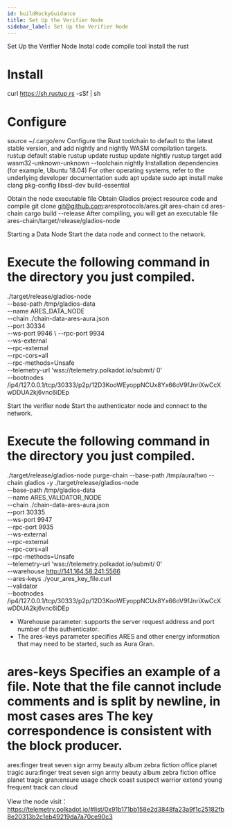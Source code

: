 ```yaml
---
id: buildRockyGuidance
title: Set Up the Verifier Node
sidebar_label: Set Up the Verifier Node
---
```


Set Up the Verifier Node
Instal code compile tool
Install the rust
# Install
curl https://sh.rustup.rs -sSf | sh
# Configure
source ~/.cargo/env
Configure the Rust toolchain to default to the latest stable version, and add nightly and nightly WASM compilation targets.
rustup default stable
rustup update
rustup update nightly
rustup target add wasm32-unknown-unknown --toolchain nightly
Installation dependencies (for example, Ubuntu 18.04) For other operating systems, refer to the underlying developer documentation
sudo apt update
sudo apt install make clang pkg-config libssl-dev build-essential

Obtain the node executable file
Obtain Gladios project resource code and compile
git clone git@github.com:aresprotocols/ares.git ares-chain
cd ares-chain
cargo build --release
After compiling, you will get an executable file ares-chain/target/release/gladios-node

Starting a Data Node
Start the data node and connect to the network.
#  Execute the following command in the directory you just compiled.
./target/release/gladios-node \
--base-path /tmp/gladios-data \
--name ARES_DATA_NODE \
--chain ./chain-data-ares-aura.json \
--port 30334 \
--ws-port 9946 \ 
--rpc-port 9934 \
--ws-external \
--rpc-external \
--rpc-cors=all \
--rpc-methods=Unsafe \
--telemetry-url 'wss://telemetry.polkadot.io/submit/ 0' \
--bootnodes /ip4/127.0.0.1/tcp/30333/p2p/12D3KooWEyoppNCUx8Yx66oV9fJnriXwCcXwDDUA2kj6vnc6iDEp

Start the verifier node
Start the authenticator node and connect to the network.
# Execute the following command in the directory you just compiled.
./target/release/gladios-node purge-chain --base-path /tmp/aura/two --chain gladios -y
./target/release/gladios-node \
--base-path /tmp/gladios-data \
--name ARES_VALIDATOR_NODE \
--chain ./chain-data-ares-aura.json \
--port 30335 \
--ws-port 9947 \
--rpc-port 9935 \
--ws-external \
--rpc-external \
--rpc-cors=all \
--rpc-methods=Unsafe \
--telemetry-url 'wss://telemetry.polkadot.io/submit/ 0' \
--warehouse http://141.164.58.241:5566 \
--ares-keys ./your_ares_key_file.curl \
--validator \
--bootnodes /ip4/127.0.0.1/tcp/30333/p2p/12D3KooWEyoppNCUx8Yx66oV9fJnriXwCcXwDDUA2kj6vnc6iDEp
- Warehouse parameter: supports the server request address and port number of the authenticator.
- The ares-keys parameter specifies ARES and other energy information that may need to be started, such as Aura Gran.
# ares-keys Specifies an example of a file. Note that the file cannot include comments and is split by newline, in most cases ares The key correspondence is consistent with the block producer.
ares:finger treat seven sign army beauty album zebra fiction office planet tragic
aura:finger treat seven sign army beauty album zebra fiction office planet tragic
gran:ensure usage check coast suspect warrior extend young frequent track can cloud

View the node
visit：https://telemetry.polkadot.io/#list/0x91b171bb158e2d3848fa23a9f1c25182fb8e20313b2c1eb49219da7a70ce90c3